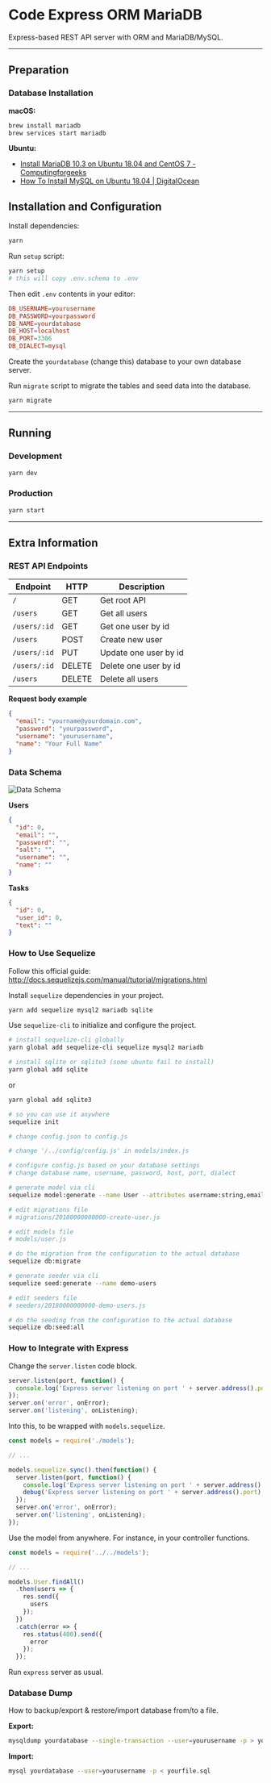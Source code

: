 # Code Express ORM MariaDB

Express-based REST API server with ORM and MariaDB/MySQL.

---

## Preparation

### Database Installation

**macOS:**

```sh
brew install mariadb
brew services start mariadb
```

**Ubuntu:**

- [Install MariaDB 10.3 on Ubuntu 18.04 and CentOS 7 - Computingforgeeks](https://computingforgeeks.com/install-mariadb-10-on-ubuntu-18-04-and-centos-7)
- [How To Install MySQL on Ubuntu 18.04 | DigitalOcean](https://www.digitalocean.com/community/tutorials/how-to-install-mysql-on-ubuntu-18-04)

## Installation and Configuration

Install dependencies:

```sh
yarn
```

Run `setup` script:

```sh
yarn setup
# this will copy .env.schema to .env
```

Then edit `.env` contents in your editor:

```conf
DB_USERNAME=yourusername
DB_PASSWORD=yourpassword
DB_NAME=yourdatabase
DB_HOST=localhost
DB_PORT=3306
DB_DIALECT=mysql
```

Create the `yourdatabase` (change this) database to your own database server.

Run `migrate` script to migrate the tables and seed data into the database.

```sh
yarn migrate
```

---

## Running

### Development

```sh
yarn dev
```

### Production

```sh
yarn start
```

---

## Extra Information

### REST API Endpoints

| Endpoint     | HTTP   | Description           |
| ------------ | ------ | --------------------- |
| `/`          | GET    | Get root API          |
| `/users`     | GET    | Get all users         |
| `/users/:id` | GET    | Get one user by id    |
| `/users`     | POST   | Create new user       |
| `/users/:id` | PUT    | Update one user by id |
| `/users/:id` | DELETE | Delete one user by id |
| `/users`     | DELETE | Delete all users      |

**Request body example**

```json
{
  "email": "yourname@yourdomain.com",
  "password": "yourpassword",
  "username": "yourusername",
  "name": "Your Full Name"
}
```

### Data Schema

![Data Schema](./assets/data-schema.png)

**Users**

```json
{
  "id": 0,
  "email": "",
  "password": "",
  "salt": "",
  "username": "",
  "name": ""
}
```

**Tasks**

```json
{
  "id": 0,
  "user_id": 0,
  "text": ""
}
```

### How to Use Sequelize

Follow this official guide: <http://docs.sequelizejs.com/manual/tutorial/migrations.html>

Install `sequelize` dependencies in your project.

```sh
yarn add sequelize mysql2 mariadb sqlite
```

Use `sequelize-cli` to initialize and configure the project.

```sh
# install sequelize-cli globally
yarn global add sequelize-cli sequelize mysql2 mariadb

# install sqlite or sqlite3 (some ubuntu fail to install)
yarn global add sqlite
```
or 
```sh
yarn global add sqlite3

# so you can use it anywhere
sequelize init

# change config.json to config.js

# change '/../config/config.js' in models/index.js

# configure config.js based on your database settings
# change database name, username, password, host, port, dialect

# generate model via cli
sequelize model:generate --name User --attributes username:string,email:string

# edit migrations file
# migrations/20180000000000-create-user.js

# edit models file
# models/user.js

# do the migration from the configuration to the actual database
sequelize db:migrate

# generate seeder via cli
sequelize seed:generate --name demo-users

# edit seeders file
# seeders/20180000000000-demo-users.js

# do the seeding from the configuration to the actual database
sequelize db:seed:all
```

### How to Integrate with Express

Change the `server.listen` code block.

```js
server.listen(port, function() {
  console.log('Express server listening on port ' + server.address().port);
});
server.on('error', onError);
server.on('listening', onListening);
```

Into this, to be wrapped with `models.sequelize`.

```js
const models = require('./models');

// ...

models.sequelize.sync().then(function() {
  server.listen(port, function() {
    console.log('Express server listening on port ' + server.address().port);
    debug('Express server listening on port ' + server.address().port);
  });
  server.on('error', onError);
  server.on('listening', onListening);
});
```

Use the model from anywhere. For instance, in your controller functions.

```js
const models = require('../../models');

// ...

models.User.findAll()
  .then(users => {
    res.send({
      users
    });
  })
  .catch(error => {
    res.status(400).send({
      error
    });
  });
```

Run `express` server as usual.

### Database Dump

How to backup/export & restore/import database from/to a file.

**Export:**

```sh
mysqldump yourdatabase --single-transaction --user=yourusername -p > yourfile.sql
```

**Import:**

```sh
mysql yourdatabase --user=yourusername -p < yourfile.sql
```
